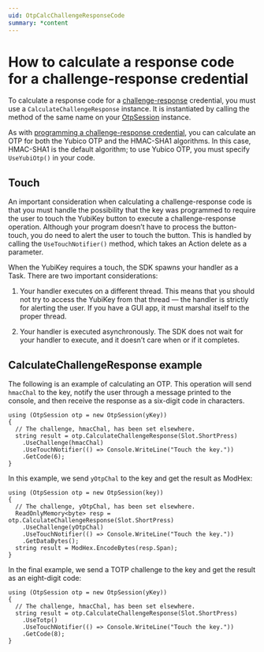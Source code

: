 ```yaml
---
uid: OtpCalcChallengeResponseCode
summary: *content
---
```


<!-- Copyright 2021 Yubico AB

Licensed under the Apache License, Version 2.0 (the "License");
you may not use this file except in compliance with the License.
You may obtain a copy of the License at

    http://www.apache.org/licenses/LICENSE-2.0

Unless required by applicable law or agreed to in writing, software
distributed under the License is distributed on an "AS IS" BASIS,
WITHOUT WARRANTIES OR CONDITIONS OF ANY KIND, either express or implied.
See the License for the specific language governing permissions and
limitations under the License. -->

# How to calculate a response code for a challenge-response credential

To calculate a response code for a [challenge-response](xref:OtpChallengeResponse) credential, you must use a ```CalculateChallengeResponse``` instance. It is instantiated by calling the method of the same name on your [OtpSession](xref:Yubico.YubiKey.Otp.OtpSession) instance.

As with [programming a challenge-response credential](xref:OtpProgramChallengeResponse), you can calculate an OTP for both the Yubico OTP and the HMAC-SHA1 algorithms. In this case, HMAC-SHA1 is the default algorithm; to use Yubico OTP, you must specify ```UseYubiOtp()``` in your code.

## Touch

An important consideration when calculating a challenge-response code is that you must handle the possibility that the key was programmed to require the user to touch the YubiKey button to execute a challenge-response operation. Although your program doesn’t have to process the button-touch, you do need to alert the user to touch the button. This is handled by calling the ```UseTouchNotifier()``` method, which takes an Action delete as a parameter.

When the YubiKey requires a touch, the SDK spawns your handler as a Task. There are two important considerations:

1. Your handler executes on a different thread. This means that you should not try to access the YubiKey from that thread — the handler is strictly for alerting the user. If you have a GUI app, it must marshal itself to the proper thread.

1. Your handler is executed asynchronously. The SDK does not wait for your handler to execute, and it doesn’t care when or if it completes.

## CalculateChallengeResponse example

The following is an example of calculating an OTP. This operation will send ```hmacChal``` to the key, notify the user through a message printed to the console, and then receive the response as a six-digit code in characters.

```
using (OtpSession otp = new OtpSession(yKey))
{
  // The challenge, hmacChal, has been set elsewhere.
  string result = otp.CalculateChallengeResponse(Slot.ShortPress)
    .UseChallenge(hmacChal)
    .UseTouchNotifier(() => Console.WriteLine("Touch the key."))
    .GetCode(6);
}
```

In this example, we send ```yOtpChal``` to the key and get the result as ModHex:

```
using (OtpSession otp = new OtpSession(key))
{
  // The challenge, yOtpChal, has been set elsewhere.
  ReadOnlyMemory<byte> resp = otp.CalculateChallengeResponse(Slot.ShortPress)
    .UseChallenge(yOtpChal)
    .UseTouchNotifier(() => Console.WriteLine("Touch the key."))
    .GetDataBytes();
  string result = ModHex.EncodeBytes(resp.Span);
}
```

In the final example, we send a TOTP challenge to the key and get the result as an eight-digit code:

```
using (OtpSession otp = new OtpSession(yKey))
{
  // The challenge, hmacChal, has been set elsewhere.
  string result = otp.CalculateChallengeResponse(Slot.ShortPress)
    .UseTotp()
    .UseTouchNotifier(() => Console.WriteLine("Touch the key."))
    .GetCode(8);
}
```
